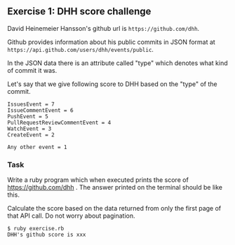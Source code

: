 ## Exercise 1: DHH score challenge

David Heinemeier Hansson's github url is `https://github.com/dhh`.

Github provides information about his public commits in JSON format at `https://api.github.com/users/dhh/events/public`.

In the JSON data there is an attribute called "type" which denotes what kind of commit it was.

Let's say that we give following score to DHH based on the "type" of the commit.

```
IssuesEvent = 7
IssueCommentEvent = 6
PushEvent = 5
PullRequestReviewCommentEvent = 4
WatchEvent = 3
CreateEvent = 2

Any other event = 1
```

### Task

Write a ruby program which when executed prints the score of https://github.com/dhh . The answer printed on the terminal should be like this.

Calculate the score based on the data returned from only the first page of that API call. Do not worry about pagination.

```
$ ruby exercise.rb
DHH's github score is xxx
```
